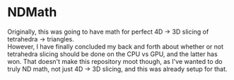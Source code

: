 # NDMath

Originally, this was going to have math for perfect 4D -> 3D slicing of tetrahedra -> triangles.<br>
However, I have finally concluded my back and forth about whether or not tetrahedra slicing should be done on the CPU vs GPU, and the latter has won.
That doesn't make this repository moot though, as I've wanted to do truly ND math, not just 4D -> 3D slicing, and this was already setup for that.
